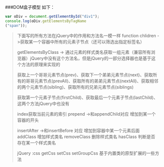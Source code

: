 ###DOM盒子模型
如下：
```javascript
var oDiv = document.getElementById("div1");
console.log(oDiv.getElementsByTagName
("span"));
```
> 下面写的所有方法在jQuery中的作用和方法名一模一样
> function chlidren ->获取某一个容器中所有的元素子节点（还可以筛选出指定标签名）
> 
> getElementsByClass -> 通过元素的样式类名获取一组元素（兼容所有浏览器）jQuery中没有这个方法名，但是jQuery的一部分选择器也是基于这个方法的原理来实现的
> 
> 获取上一个哥哥元素节点(prev)、获取下一个弟弟元素节点(next)、获取所有的哥哥元素节点(prevAll)、获取所有的弟弟元素节点(nextAll)、获取相邻的两个元素节点(sibling)、获取所有的兄弟元素节点(siblings)
> 
> 获取第一个元素子节点(firstChild)、获取最后一个元素子节点(lastChild)、这两个方法jQuery中也没有
> 
> index获取当前元素的索引
> prepend ->和appendChild对应  增加到某一个容器的开头
> 
> insertAfter ->和insertBefore 对应 增加到容器中某一个元素后面
> addClass 增加样式类名
> removeClass 删除样式类名
> hasClass 判断是否存在某一个样式类名
>
> jQuery :css
> getCss
> setCss
> setGroupCss
>  基于内置类的原型扩展的一些方法